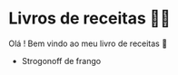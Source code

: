 #	Livros de receitas :man_cook:

Olá ! Bem vindo ao meu livro de receitas :wave:

- Strogonoff de frango
